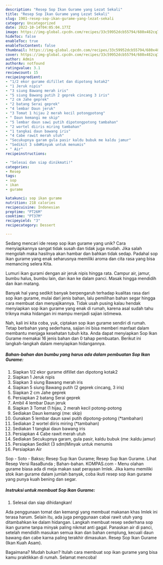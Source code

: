 ```yaml
---
description: "Resep Sop Ikan Gurame yang Lezat Sekali"
title: "Resep Sop Ikan Gurame yang Lezat Sekali"
slug: 1901-resep-sop-ikan-gurame-yang-lezat-sekali
category: Uncategorized
date: 2022-10-14T04:05:04.177Z
image: https://img-global.cpcdn.com/recipes/33c59952dcb55794/680x482cq70/sop-ikan-gurame-foto-resep-utama.jpg
hideToc: false
enableToc: true
enableTocContent: false
thumbnail: https://img-global.cpcdn.com/recipes/33c59952dcb55794/680x482cq70/sop-ikan-gurame-foto-resep-utama.jpg
cover: https://img-global.cpcdn.com/recipes/33c59952dcb55794/680x482cq70/sop-ikan-gurame-foto-resep-utama.jpg
author: Admin
authorAv: notfound
ratingvalue: 3.1
reviewcount: 15
recipeingredient:
- "1/2 ekor gurame difillet dan dipotong kotak2"
- "1 Jeruk nipis"
- "3 siung Bawang merah iris"
- "5 siung Bawang putih 2 geprek cincang 3 iris"
- "2 cm Jahe geprek"
- "2 batang Serai geprek"
- "4 lembar Daun jeruk"
- "3 Tomat 1 hijau 2 merah kecil potongpotong"
- " Daun kemangi me skip"
- "5 lembar daun sawi putih dipotongpotong tambahan"
- "2 wortel diiris miring tambahan"
- "1 tangkai daun bawang iris"
- "4 Cabe rawit merah utuh"
- "Secukupnya garam gula pasir kaldu bubuk me kaldu jamur"
- "Sedikit 3 sdmMinyak untuk menumis"
- " Air"
recipeinstructions:

- "Selesai dan siap dinikmati!"
categories:
- Resep
tags:
- sop
- ikan
- gurame

katakunci: sop ikan gurame 
nutrition: 218 calories
recipecuisine: Indonesian
preptime: "PT26M"
cooktime: "PT37M"
recipeyield: "3"
recipecategory: Dessert

---
```





Sedang mencari ide resep sop ikan gurame yang unik? Cara menyiapkannya sangat tidak susah dan tidak juga mudah. Jika salah mengolah maka hasilnya akan hambar dan bahkan tidak sedap. Padahal sop ikan gurame yang enak seharusnya memiliki aroma dan cita rasa yang bisa memancing selera Kita.





Lumuri ikan gurami dengan air jeruk nipis hingga rata. Campur air, jamur, bumbu halus, bumbu lain, dan ikan ke dalam panci. Masak hingga mendidih dan ikan matang.

Banyak hal yang sedikit banyak berpengaruh terhadap kualitas rasa dari sop ikan gurame, mulai dari jenis bahan, lalu pemilihan bahan segar hingga cara membuat dan menyajikannya. Tidak usah pusing kalau hendak menyiapkan sop ikan gurame yang enak di rumah, karena asal sudah tahu triknya maka hidangan ini mampu menjadi sajian istimewa.






Nah, kali ini kita coba, yuk, ciptakan sop ikan gurame sendiri di rumah. Tetap berbahan yang sederhana, sajian ini bisa memberi manfaat dalam membantu menjaga kesehatan tubuh kita. Anda dapat menyiapkan Sop Ikan Gurame memakai 16 jenis bahan dan 0 tahap pembuatan. Berikut ini langkah-langkah dalam menyiapkan hidangannya.

<!--inarticleads1-->

##### Bahan-bahan dan bumbu yang harus ada dalam pembuatan Sop Ikan Gurame:

1. Siapkan 1/2 ekor gurame difillet dan dipotong kotak2
1. Siapkan 1 Jeruk nipis
1. Siapkan 3 siung Bawang merah iris
1. Siapkan 5 siung Bawang putih (2 geprek cincang, 3 iris)
1. Siapkan 2 cm Jahe geprek
1. Persiapkan 2 batang Serai geprek
1. Ambil 4 lembar Daun jeruk
1. Siapkan 3 Tomat (1 hijau, 2 merah kecil potong-potong
1. Sediakan  Daun kemangi (me: skip)
1. Gunakan 5 lembar daun sawi putih dipotong-potong (*tambahan)
1. Sediakan 2 wortel diiris miring (*tambahan)
1. Sediakan 1 tangkai daun bawang iris
1. Persiapkan 4 Cabe rawit merah utuh
1. Sediakan Secukupnya garam, gula pasir, kaldu bubuk (me :kaldu jamur)
1. Persiapkan Sedikit (3 sdm)Minyak untuk menumis
1. Persiapkan  Air


Sop - Soto - Bakso; Resep Sup Ikan Gurame; Resep Sup Ikan Gurame. Lihat Resep Versi RasaBunda ; Bahan-bahan. KOMPAS.com - Menu olahan gurame biasa ada di meja makan saat perayaan Imlek. Jika kamu memiliki stok ikan gurame dalam jumlah banyak, coba ikuti resep sop ikan gurame yang punya kuah bening dan segar. 

<!--inarticleads2-->

##### Instruksi untuk membuat Sop Ikan Gurame:


1. Selesai dan siap dihidangkan!

Ada penggunaan tomat dan kemangi yang membuat makanan khas Imlek ini terasa harum. Selain itu, ada juga penggunaan cabai rawit utuh yang ditambahkan ke dalam hidangan. Langkah membuat resep sederhana sop ikan gurame tanpa minyak paling nikmat anti gagal. Panaskan air di panci, setelah mendidih masukan semua ikan dan bahan cemplung, kecuali daun bawang dan cabe karna paling terakhir dimasukan. Resep Sop Ikan Gurame (Ikan Kuah Asam). 

Bagaimana? Mudah bukan? Itulah cara membuat sop ikan gurame yang bisa kamu praktikkan di rumah. Selamat mencoba!
